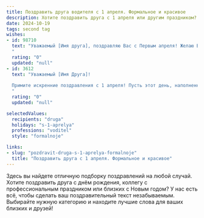 ```yaml
---
title: Поздравить друга водителя с 1 апреля. Формальное и красивое
description: Хотите поздравить друга с 1 апреля или другим праздником? Наш ИИ создаст незабываемое поздравление, а вы обязательно выделитесь среди других.  
date: 2024-10-19
tags: second tag
wishes:
- id: 98710
  text: "Уважаемый [Имя друга], поздравляю Вас с Первым апреля! Желаю Вам в этот день и во всех последующих  безаварийных поездок,  спокойных дорог и благополучия на всех маршрутах жизни. Пусть удача всегда будет Вашим попутчиком!
  "
  rating: "0"
  updated: "null"
- id: 3612
  text: "Уважаемый [Имя Друга]!
  
  Примите искренние поздравления с 1 апреля! Пусть этот день, наполненный улыбками и добрыми шутками, подарит Вам заряд позитива и хорошего настроения. Желаю Вам всегда сохранять бодрость духа, оптимизм и позитивный настрой, как на дороге, так и в жизни!
  "
  rating: "0"
  updated: "null"

selectedValues:
  recipients: "druga"
  holidays: "s-1-aprelya"
  professions: "voditel"
  style: "formalnoje"

links:
- slug: "pozdravit-druga-s-1-aprelya-formalnoje"
  title: "Поздравить друга с 1 апреля. Формальное и красивое"
---
```


Здесь вы найдете отличную подборку поздравлений на любой случай.
Хотите поздравить друга с днём рождения, коллегу с профессиональным праздником или близких с Новым годом? У нас есть всё, чтобы сделать ваш поздравительный текст незабываемым. Выбирайте нужную категорию и находите лучшие слова для ваших близких и друзей!

